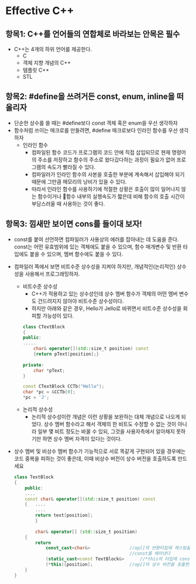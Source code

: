 # Effective C++

## 항목1: C++를 언어들의 연합체로 바라보는 안목은 필수
- C++는 4개의 하위 언어를 제공한다.
	- C
	- 객체 지향 개념의 C++
	- 템플릿 C++
	- STL

## 항목2: #define을 쓰려거든 const, enum, inline을 떠올리자
- 단순한 상수를 쓸 때는 #define보다 const 객체 혹은 enum을 우선 생각하자
- 함수처럼 쓰이는 매크로를 만들려면, #define 매크로보다 인라인 함수를 우선 생각하자
	- 인라인 함수
		- 컴파일된 함수 코드가 프로그램의 코드 안에 직접 삽입되므로 현재 명령어의 주소를 저장하고 함수의 주소로 왔다갔다하는 과정이 필요가 없어 프로그램의 속도가 빨라질 수 있다.
		- 컴파일러가 인라인 함수의 사본을 호출한 부분에 계속해서 삽입해야 되기 때문에 그만큼 메모리의 낭비가 있을 수 있다.
		- 따라서 인라인 함수를 사용하기에 적절한 상황은 호출이 많이 일어나지 않는 함수이거나 함수 내부의 실행속도가 짧은데 비해 함수의 호출 시간이 부담스러울 때 사용하는 것이 좋다.

## 항목3: 낌새만 보이면 cons를 들이대 보자!
- const를 붙여 선언하면 컴파일러가 사용상의 에러를 잡아내는 데 도움을 준다. const는 어떤 유효범위에 있는 객체에도 붙을 수 있으며, 함수 매개변수 및 반환 타입에도 붙을 수 있으며, 멤버 함수에도 붙을 수 있다.
- 컴파일러 쪽에서 보면 비트수준 상수성을 지켜야 하지만, 개념적인(논리적인) 상수성을 사용해서 프로그래밍하자.
	- 비트수준 상수성
		- C++가 적용하고 있는 상수성인데 상수 멤버 함수가 객체의 어떤 멤버 변수도 건드려지지 않아야 비트수준 상수성이다.
		- 하지만 아래와 같은 경우, Hello가 Jello로 바뀌면서 비트수준 상수성을 회피할 가능성이 있다.
		```cpp
		class CTextBlock
		{
		public:
		.....
			char& operator[](std::size_t position) const
			{return pText[position];}   
			
		private:
			char *pText;
		}

		const CTextBlock CCTb("Hello");
		char *pc = &CCTb[0];
		*pc = 'J';
		```
	- 논리적 상수성
		- 논리적 상수성이란 개념은 이런 상황을 보완하는 대체 개념으로 나오게 되었다. 상수 멤버 함수라고 해서 객체의 한 비트도 수정할 수 없는 것이 아니라 일부 몇 비트 정도는 바꿀 수 있되, 그것을 사용자측에서 알아채지 못하기만 하면 상수 멤버 자격이 있다는 것이다.

- 상수 멤버 및 비상수 멤버 함수가 기능적으로 서로 똑같게 구현되어 있을 경우에는 코드 중복을 피하는 것이 좋은데, 이때 비상수 버전이 상수 버전을 호출하도록 만드세요
	```cpp
	class TextBlock
	{
		public:
		....
		const char& operator[](std::size_t position) const
		{	....
			....
			return text[position];
			}
		
			char& operator[] (std::size_t position)
		{	
			return 
				const_cast<char&>				//op[]의 반환타입에 캐스팅을 적용
												//const를 떼어낸다
				(static_cast<const TextBlock&>		//*this의 타입에 const를 붙인다
				(*this)[position];				//op[]의 상수 버전을 호출한다.
		}
	}
	```